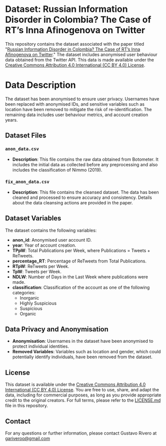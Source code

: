 # Dataset: Russian Information Disorder in Colombia? The Case of RT’s Inna Afinogenova on Twitter

This repository contains the dataset associated with the paper titled "[Russian Information Disorder in Colombia? The Case of RT’s Inna Afinogenova on Twitter](LINK_TO_DOI)." The dataset includes anonymised user behaviour data obtained from the Twitter API. This data is made available under the [Creative Commons Attribution 4.0 International (CC BY 4.0) License](https://creativecommons.org/licenses/by/4.0/).

# Data Description

The dataset has been anonymised to ensure user privacy. Usernames have been replaced with anonymised IDs, and sensitive variables such as location have been removed to mitigate the risk of re-identification. The remaining data includes user behaviour metrics, and account creation years.

## Dataset Files

### `anon_data.csv`

- **Description**: This file contains the raw data obtained from Botometer. It includes the initial data as collected before any preprocessing and also includes the classification of Nimmo (2019).

### `fix_anon_data.csv`

- **Description**: This file contains the cleansed dataset. The data has been cleaned and processed to ensure accuracy and consistency. Details about the data cleansing actions are provided in the paper.

## Dataset Variables

The dataset contains the following variables:

- **anon_id**: Anonymised user account ID.
- **year**: Year of account creation.
- **TPpW**: Total Publications per Week, where Publications = Tweets + ReTweets.
- **percentage_RT**: Percentage of ReTweets from Total Publications.
- **RTpW**: ReTweets per Week.
- **TpW**: Tweets per Week.
- **NDLW**: Number of Days in the Last Week where publications were made.
- **classification**: Classification of the account as one of the following categories:
  - Inorganic
  - Highly Suspicious
  - Suspicious
  - Organic

## Data Privacy and Anonymisation

- **Anonymisation**: Usernames in the dataset have been anonymised to protect individual identities.
- **Removed Variables**: Variables such as location and gender, which could potentially identify individuals, have been removed from the dataset.

## License

This dataset is available under the [Creative Commons Attribution 4.0 International (CC BY 4.0) License](https://creativecommons.org/licenses/by/4.0/). You are free to use, share, and adapt the data, including for commercial purposes, as long as you provide appropriate credit to the original creators. For full terms, please refer to the [LICENSE.md](LICENSE.md) file in this repository.

## Contact

For any questions or further information, please contact Gustavo Rivero at gariveroo@gmail.com
